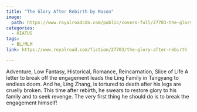 ```yaml
---
title: "The Glory After Rebirth by Mason"
image:
  path: https://www.royalroadcdn.com/public/covers-full/27703-the-glory-after-rebirth.jpg
categories:
  - HIATUS
tags:
  - BL/MLM
link: https://www.royalroad.com/fiction/27703/the-glory-after-rebirth

---
```

Adventure, Low Fantasy, Historical, Romance, Reincarnation, Slice of Life A letter to break off the engagement leads the Ling Family in Tangyang to endless doom. And he, Ling Zhang, is tortured to death after his legs are cruelly broken.
This time after rebirth, he swears to restore glory to his family and to seek revenge. The very first thing he should do is to break the engagement himself!

